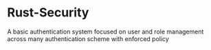 # Rust-Security
A basic authentication system focused on user and role management across many authentication scheme with enforced policy 
